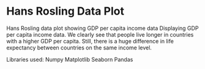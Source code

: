 # Hans Rosling Data Plot
Hans Rosling data plot showing GDP per capita income data
Displaying GDP per capita income data. We clearly see that people live longer in countries with a higher GDP per capita. Still, there is a huge difference in life expectancy between countries on the same income level.

Libraries used:
Numpy
Matplotlib
Seaborn
Pandas

